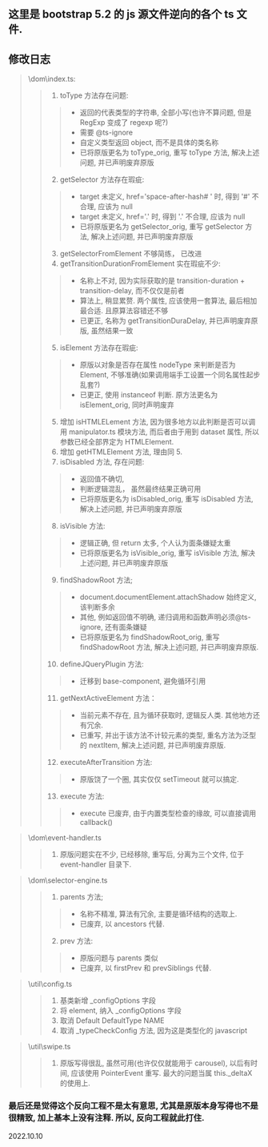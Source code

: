 
## 这里是 bootstrap 5.2 的 js 源文件逆向的各个 ts 文件.

## 修改日志
> \\dom\\index.ts:
> > 1. toType 方法存在问题:
> > > - 返回的代表类型的字符串, 全部小写(也许不算问题, 但是 RegExp 变成了 regexp 呢?)
> > > - 需要 @ts-ignore
> > > - 自定义类型返回 object, 而不是具体的类名称
> > > - 已将原版更名为 toType_orig, 重写 toType 方法, 解决上述问题, 并已声明废弃原版
> > 2. getSelector 方法存在瑕疵:
> > > - target 未定义, href='space-after-hash# ' 时, 得到 '#' 不合理, 应该为 null  
> > > - target 未定义, href='.' 时, 得到 '.' 不合理, 应该为 null 
> > > - 已将原版更名为 getSelector_orig, 重写 getSelector 方法, 解决上述问题, 并已声明废弃原版
> > 3. getSelectorFromElement 不够简练， 已改进
> > 4. getTransitionDurationFromElement 实在瑕疵不少:
> > > - 名称上不对, 因为实际获取的是 transition-duration + transition-delay, 而不仅仅是前者
> > > - 算法上, 稍显累赘. 两个属性, 应该使用一套算法, 最后相加最合适. 且原算法容错还不够
> > > - 已更正, 名称为 getTransitionDuraDelay, 并已声明废弃原版, 虽然结果一致
> > 5. isElement 方法存在瑕疵:
> > > - 原版以对象是否存在属性 nodeType 来判断是否为 Element, 不够准确(如果调用端手工设置一个同名属性起步乱套?)
> > > - 已更正, 使用 instanceof 判断. 原方法更名为 isElement_orig, 同时声明废弃
> > 5. 增加 isHTMLELement 方法, 因为很多地方以此判断是否可以调用 manipulator.ts 模块方法, 而后者由于用到 dataset 属性, 所以参数已经全部界定为 HTMLElement.
> > 6. 增加 getHTMLElement 方法, 理由同 5.
> > 7. isDisabled 方法, 存在问题:
> > > - 返回值不确切,
> > > - 判断逻辑混乱， 虽然最终结果正确可用
> > > - 已将原版更名为 isDisabled_orig, 重写 isDisabled 方法, 解决上述问题, 并已声明废弃原版
> > 8. isVisible 方法:
> > > - 逻辑正确, 但 return 太多, 个人认为面条嫌疑太重
> > > - 已将原版更名为 isVisible_orig, 重写 isVisible 方法, 解决上述问题, 并已声明废弃原版
> > 9. findShadowRoot 方法;
> > > - document.documentElement.attachShadow 始终定义, 该判断多余
> > > - 其他, 例如返回值不明确, 递归调用和函数声明必须@ts-ignore, 还有面条嫌疑
> > > - 已将原版更名为 findShadowRoot_orig, 重写 findShadowRoot 方法, 解决上述问题, 并已声明废弃原版.
> > 10. defineJQueryPlugin 方法:
> > > - 迁移到 base-component, 避免循环引用
> > 11. getNextActiveElement 方法：
> > > - 当前元素不存在, 且为循环获取时, 逻辑反人类. 其他地方还有冗余.
> > > - 已重写, 并出于该方法不计较元素的类型, 重名方法为泛型的 nextItem<T>, 解决上述问题, 并已声明废弃原版.
> > 12. executeAfterTransition 方法:
> > > - 原版饶了一个圈, 其实仅仅 setTimeout 就可以搞定.
> > 13. execute 方法:
> > > - execute 已废弃, 由于内置类型检查的缘故, 可以直接调用 callback() 

> \\dom\\event-handler.ts
> > 1. 原版问题实在不少, 已经移除, 重写后, 分离为三个文件, 位于 event-handler 目录下.

> \\dom\\selector-engine.ts
> > 1. parents 方法;
> > > - 名称不精准, 算法有冗余, 主要是循环结构的选取上.
> > > - 已废弃, 以 ancestors 代替. 
> > 2. prev 方法:
> > > - 原版问题与 parents 类似
> > > - 已废弃, 以 firstPrev 和 prevSiblings 代替.

> \\util\\config.ts
> > 1. 基类新增 _configOptions 字段
> > 2. 将 element, 纳入 _configOptions 字段
> > 3. 取消 Default DefaultType NAME
> > 4. 取消 _typeCheckConfig 方法, 因为这是类型化的 javascript

> \\util\\swipe.ts
> > 1. 原版写得很乱, 虽然可用(也许仅仅就能用于 carousel), 以后有时间, 应该使用 PointerEvent 重写. 最大的问题当属 this._deltaX 的使用上. 


### 最后还是觉得这个反向工程不是太有意思, 尤其是原版本身写得也不是很精致, 加上基本上没有注释. 所以, 反向工程就此打住.
2022.10.10